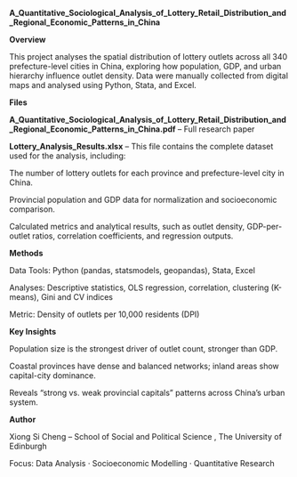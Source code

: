 **A_Quantitative_Sociological_Analysis_of_Lottery_Retail_Distribution_and_Regional_Economic_Patterns_in_China**

**Overview**

This project analyses the spatial distribution of lottery outlets across all 340 prefecture-level cities in China, exploring how population, GDP, and urban hierarchy influence outlet density.
Data were manually collected from digital maps and analysed using Python, Stata, and Excel.

**Files**

**A_Quantitative_Sociological_Analysis_of_Lottery_Retail_Distribution_and_Regional_Economic_Patterns_in_China.pdf** – Full research paper

**Lottery_Analysis_Results.xlsx** – This file contains the complete dataset used for the analysis, including:

The number of lottery outlets for each province and prefecture-level city in China.

Provincial population and GDP data for normalization and socioeconomic comparison.

Calculated metrics and analytical results, such as outlet density, GDP-per-outlet ratios, correlation coefficients, and regression outputs.

**Methods**

Data Tools: Python (pandas, statsmodels, geopandas), Stata, Excel

Analyses: Descriptive statistics, OLS regression, correlation, clustering (K-means), Gini and CV indices

Metric: Density of outlets per 10,000 residents (DPI)

**Key Insights**

Population size is the strongest driver of outlet count, stronger than GDP.

Coastal provinces have dense and balanced networks; inland areas show capital-city dominance.

Reveals “strong vs. weak provincial capitals” patterns across China’s urban system.

**Author**

Xiong Si Cheng –  School of Social and Political Science , The University of Edinburgh

Focus: Data Analysis · Socioeconomic Modelling · Quantitative Research
